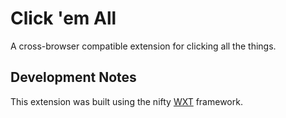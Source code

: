# Click 'em All

A cross-browser compatible extension for clicking all the things.

## Development Notes

This extension was built using the nifty [WXT](https://wxt.dev/) framework.
